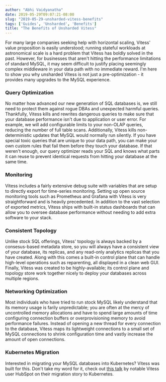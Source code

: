```yaml
---
author: "Abhi Vaidyanatha"
date: 2019-05-29T09:07:21-08:00
slug: "2019-05-29-unsharded-vitess-benefits"
tags: ['Guides', 'Unsharded', 'Benefits']
title: "The Benefits of Unsharded Vitess"
---
```


For many large companies seeking help with horizontal scaling, Vitess' value proposition is easily understood; running stateful workloads at astronomical scale is a hard problem that Vitess has boldly solved in the past. However, for businesses that aren't hitting the performance limitations of standard MySQL, it may seem difficult to justify placing seemingly complex middleware in your data path with no immediate reward. I'm here to show you why unsharded Vitess is not just a pre-optimization - it provides many upgrades to the MySQL experience.

### Query Optimization

No matter how advanced our new generation of SQL databases is, we still need to protect them against rogue DBAs and unexpected harmful queries. Thankfully, Vitess kills and rewrites dangerous queries to make sure that your database performance isn't due to application or user error. For example, we will add configurable limits to your non-OLAP queries, reducing the number of full table scans. Additionally, Vitess kills non-deterministic updates that MySQL would normally run silently. If you have special toxic queries that are unique to your data path, you can make your own custom rules that fail them before they touch your database. If that weren't enough, our query optimizer reads your SQL and knows what parts it can reuse to prevent identical requests from hitting your database at the same time.

### Monitoring

Vitess includes a fairly extensive debug suite with variables that are setup to directly export for time-series monitoring. Setting up open source monitoring tools such as Prometheus and Grafana with Vitess is very straightforward and is heavily precedented. In addition to the vast selection of exported metrics, Vitess ships with built-in status dashboards that can allow you to oversee database performance without needing to add extra software to your stack. 

### Consistent Topology

Unlike stock SQL offerings, Vitess' topology is always backed by a consesus-based metadata store, so you will always have a consistent view of your database, its replicas, and any read-only analytics replicas that you have created. Along with this comes a built-in control plane that can handle high-level operations such as reparenting, all displayed in a clean web GUI. Finally, Vitess was created to be highly-available; its control plane and topology store work together nicely to deploy your databases across multiple regions.

### Networking Optimization

Most individuals who have tried to run stock MySQL likely understand that its memory usage is farily unpredictable; you are often at the mercy of uncontrolled memory allocations and have to spend large amounts of time configuring connection buffers or overprovisioning memory to avoid performance failures. Instead of opening a new thread for every connection to the database, Vitess maps its lightweight connections to a small set of MySQL connections to shrink configuration time and vastly increase the amount of open connections.

### Kubernetes Migration

Interested in migrating your MySQL databases into Kubernetes? Vitess was built for this. Don't take my word for it, check out [this talk](https://www.youtube.com/watch?v=ZjTraLkMjYM) by notable Vitess user HubSpot on their migration story to Kubernetes.